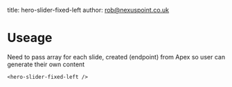 title:  hero-slider-fixed-left
author: rob@nexuspoint.co.uk
    
#   Useage

Need to pass array for each slide, created (endpoint) from Apex so user can generate their own content

```
<hero-slider-fixed-left />
```	